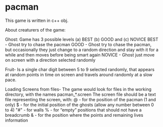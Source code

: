 # pacman
This game is written in c++ obj.

About creaturers of the game:

Ghost:
Game has 3 possible levels
(a) BEST (b) GOOD and (c) NOVICE
BEST - Ghost try to chase the pacman
GOOD - Ghost try to chase the pacman, but occasionally they just change to a random direction and stay with it for a while and then moves before being smart again
NOVICE - Ghost just move on screen with a direction selected randomly 

Fruit-
Is a single char digit between 5 to 9 selected randomly, that appears at random points in time on screen and travels around randomly at a slow pace. 

Loading Screens from files-
The game would look for files in the working directory, with the names pacman_*.screen 
The screen file should be a text file representing the screen, with:
@ - for the position of the pacman (1 and only)
$ - for the initial position of the ghosts (allow any number between 0 to 4)
"#" - for walls
% - for “empty” positions that should not have a breadcrumb
& - for the position where the points and remaining lives information 
